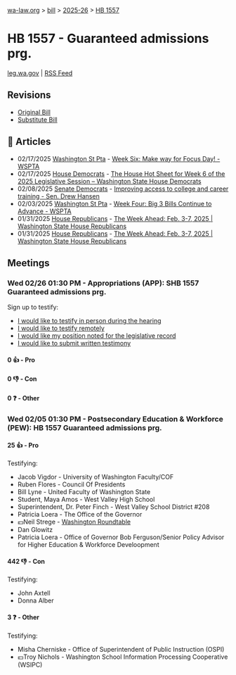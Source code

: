 [wa-law.org](/) > [bill](/bill/) > [2025-26](/bill/2025-26/) > [HB 1557](/bill/2025-26/hb/1557/)

# HB 1557 - Guaranteed admissions prg.
[leg.wa.gov](https://app.leg.wa.gov/billsummary?BillNumber=1557&Year=2025&Initiative=false) | [RSS Feed](./rss.xml)

## Revisions
* [Original Bill](1/)
* [Substitute Bill](S/)

## 📰 Articles
* 02/17/2025 [Washington St Pta](/org/washington_st_pta/) - [Week Six: Make way for Focus Day! - WSPTA](https://www.wastatepta.org/week-six-make-way-for-focus-day/#:~:text=HB%201557)
* 02/17/2025 [House Democrats](/org/house_democrats/) - [The House Hot Sheet for Week 6 of the 2025 Legislative Session – Washington State House Democrats](https://housedemocrats.wa.gov/blog/2025/02/17/the-house-hot-sheet-for-week-6-of-the-2025-legislative-session/#:~:text=HB%201557)
* 02/08/2025 [Senate Democrats](/org/senate_democrats/) - [Improving access to college and career training - Sen. Drew Hansen](https://senatedemocrats.wa.gov/hansen/2025/02/07/3270/#:~:text=HB%201557.)
* 02/03/2025 [Washington St Pta](/org/washington_st_pta/) - [Week Four: Big 3 Bills Continue to Advance - WSPTA](https://www.wastatepta.org/week-four-big-3-bills-continue-to-advance/#:~:text=HB%201557)
* 01/31/2025 [House Republicans](/org/house_republicans/) - [The Week Ahead: Feb. 3-7, 2025 | Washington State House Republicans](http://houserepublicans.wa.gov/week/the-week-ahead-feb-3-7-2025/#:~:text=HB%201557)
* 01/31/2025 [House Republicans](/org/house_republicans/) - [The Week Ahead: Feb. 3-7, 2025 | Washington State House Republicans](https://houserepublicans.wa.gov/week/the-week-ahead-feb-3-7-2025/#:~:text=HB%201557)

## Meetings
### Wed 02/26 01:30 PM - Appropriations (APP): SHB 1557 Guaranteed admissions prg.
Sign up to testify:
* [I would like to testify in person during the hearing](https://app.leg.wa.gov/csi/Testifier/Add?chamber=House&mId=32908&aId=165126&caId=26233&tId=1)
* [I would like to testify remotely](https://app.leg.wa.gov/csi/Testifier/Add?chamber=House&mId=32908&aId=165126&caId=26233&tId=2)
* [I would like my position noted for the legislative record](https://app.leg.wa.gov/csi/Testifier/Add?chamber=House&mId=32908&aId=165126&caId=26233&tId=3)
* [I would like to submit written testimony](https://app.leg.wa.gov/csi/Testifier/Add?chamber=House&mId=32908&aId=165126&caId=26233&tId=4)

#### 0 👍 - Pro

#### 0 👎 - Con

#### 0 ❓ - Other

### Wed 02/05 01:30 PM - Postsecondary Education & Workforce (PEW): HB 1557 Guaranteed admissions prg.
#### 25 👍 - Pro
Testifying:
* Jacob Vigdor - University of Washington Faculty/COF
* Ruben Flores - Council Of Presidents
* Bill Lyne - United Faculty of Washington State
* Student, Maya Amos - West Valley High School
* Superintendent, Dr. Peter Finch - West Valley School District #208
* Patricia Loera - The Office of the Governor
* 💵Neil Strege - [Washington Roundtable](/org/washington_roundtable/)
* Dan Glowitz
* Patricia Loera - Office of Governor Bob Ferguson/Senior Policy Advisor for Higher Education & Workforce Develoopment

#### 442 👎 - Con
Testifying:
* John Axtell
* Donna Alber

#### 3 ❓ - Other
Testifying:
* Misha Cherniske - Office of Superintendent of Public Instruction (OSPI)
* 💵Troy Nichols - Washington School Information Processing Cooperative (WSIPC)
